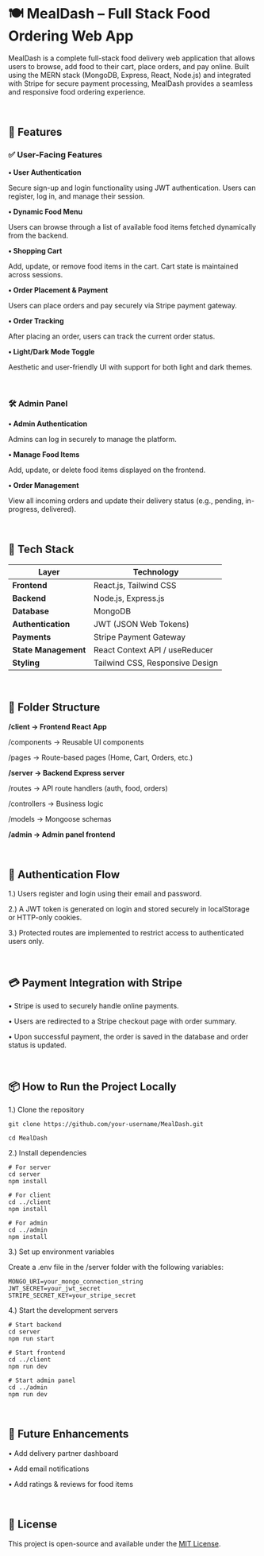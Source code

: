  # 🍽️ MealDash – Full Stack Food Ordering Web App

MealDash is a complete full-stack food delivery web application that allows users to browse, add food to their cart, place orders, and pay online. Built using the MERN stack (MongoDB, Express, React, Node.js) and integrated with Stripe for secure payment processing, MealDash provides a seamless and responsive food ordering experience.  

<br/>

## 🚀 Features

### ✅ User-Facing Features

**• User Authentication**

Secure sign-up and login functionality using JWT authentication. Users can register, log in, and manage their session.

**• Dynamic Food Menu**

Users can browse through a list of available food items fetched dynamically from the backend.

**• Shopping Cart**

Add, update, or remove food items in the cart. Cart state is maintained across sessions.

**• Order Placement & Payment**

Users can place orders and pay securely via Stripe payment gateway.

**• Order Tracking**

After placing an order, users can track the current order status.

**• Light/Dark Mode Toggle**

Aesthetic and user-friendly UI with support for both light and dark themes.

<br/>

### 🛠️ Admin Panel

**• Admin Authentication**

  Admins can log in securely to manage the platform.

**• Manage Food Items**

Add, update, or delete food items displayed on the frontend.

**• Order Management**

View all incoming orders and update their delivery status (e.g., pending, in-progress, delivered).

 <br/>

## 🧰 Tech Stack

| Layer                | Technology                      |
| -------------------- | ------------------------------- |
| **Frontend**         | React.js, Tailwind CSS          |
| **Backend**          | Node.js, Express.js             |
| **Database**         | MongoDB                         |
| **Authentication**   | JWT (JSON Web Tokens)           |
| **Payments**         | Stripe Payment Gateway          |
| **State Management** | React Context API / useReducer  |
| **Styling**          | Tailwind CSS, Responsive Design |

<br/>
 
## 📁 Folder Structure

**/client               → Frontend React App**

  /components         → Reusable UI components
  
  /pages              → Route-based pages (Home, Cart, Orders, etc.)

**/server               → Backend Express server**
    
/routes             → API route handlers (auth, food, orders)
      
 /controllers        → Business logic
      
 /models             → Mongoose schemas

**/admin                → Admin panel frontend**


<br/>

## 🔐 Authentication Flow

1.) Users register and login using their email and password.

2.) A JWT token is generated on login and stored securely in localStorage or HTTP-only cookies.

3.) Protected routes are implemented to restrict access to authenticated users only.

<br/>

## 💳 Payment Integration with Stripe

• Stripe is used to securely handle online payments.

• Users are redirected to a Stripe checkout page with order summary.

• Upon successful payment, the order is saved in the database and order status is updated.

<br/>

## 📦 How to Run the Project Locally

1.) Clone the repository
```
git clone https://github.com/your-username/MealDash.git

cd MealDash
```

2.) Install dependencies

```
# For server
cd server
npm install

# For client
cd ../client
npm install

# For admin
cd ../admin
npm install
```

3.) Set up environment variables

Create a .env file in the /server folder with the following variables:
```
MONGO_URI=your_mongo_connection_string
JWT_SECRET=your_jwt_secret
STRIPE_SECRET_KEY=your_stripe_secret
```

4.) Start the development servers
```
# Start backend
cd server
npm run start

# Start frontend
cd ../client
npm run dev

# Start admin panel
cd ../admin
npm run dev
```

<br/>

## 🙌 Future Enhancements

• Add delivery partner dashboard

• Add email notifications

• Add ratings & reviews for food items

<br/>

## 📃 License
This project is open-source and available under the [MIT License](https://opensource.org/license/mit).
